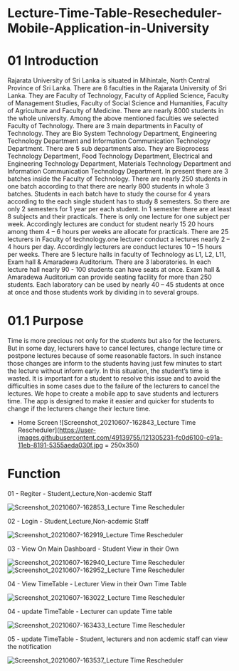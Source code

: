 # Lecture-Time-Table-Resecheduler-Mobile-Application-in-University

# 01 Introduction

   Rajarata University of Sri Lanka is situated in Mihintale, North Central Province of Sri Lanka. There are 6 faculties in the Rajarata University of Sri Lanka. They are Faculty of Technology, Faculty of Applied Science, Faculty of Management Studies, Faculty of Social Science and Humanities, Faculty of Agriculture and Faculty of Medicine. There are nearly 8000 students in the whole university. Among the above mentioned faculties we selected Faculty of Technology.
There are 3 main departments in Faculty of Technology. They are Bio System Technology Department, Engineering Technology Department and Information Communication Technology Department. There are 5 sub departments also. They are Bioprocess Technology Department, Food Technology Department, Electrical and Engineering Technology Department, Materials Technology Department and Information Communication Technology Department. 
In present there are 3 batches inside the Faculty of Technology. There are nearly 250 students in one batch according to that there are nearly 800 students in whole 3 batches. Students in each batch have to study the course for 4 years according to the each single student has to study 8 semesters. So there are only 2 semesters for 1 year per each student. In 1 semester there are at least 8 subjects and their practicals. There is only one lecture for one subject per week. Accordingly lectures are conduct for student nearly 15 20 hours among them 4 – 6 hours per weeks are allocate for practicals. 
There are 25 lecturers in Faculty of technology.one lecturer conduct a lectures nearly 2 – 4 hours per day. Accordingly lecturers are conduct lectures 10 – 15 hours per weeks. 
There are 5 lecture halls in faculty of Technology as L1, L2, L11, Exam hall & Amaradewa Auditorium. There are 3 laboratories. In each lecture hall nearly 90 - 100 students can have seats at once. Exam hall & Amaradewa Auditorium can provide seating facility for more than 250 students. Each laboratory can be used by nearly 40 – 45 students at once at once and those students work by dividing in to several groups. 


# 01.1	Purpose
   Time is more precious not only for the students but also for the lecturers. But in some day, lecturers have to cancel lectures, change lecture time or postpone lectures because of some reasonable factors. In such instance those changes are inform to the students having just few minutes to start the lecture without inform early. In this situation, the student’s time is wasted. It is important for a student to resolve this issue and to avoid the difficulties in some cases due to the failure of the lecturers to cancel the lectures. 
We hope to create a mobile app to save students and lecturers time. The app is designed to make it easier and quicker for students to change if the lecturers change their lecture time. 
* Home Screen
![Screenshot_20210607-162843_Lecture Time Rescheduler](https://user-images.githubusercontent.com/49139755/121305231-fc0d6100-c91a-11eb-8191-5355aeda030f.jpg = 250x350)


# Function
   01 - Regiter - Student,Lecture,Non-acdemic Staff
   
   ![Screenshot_20210607-162853_Lecture Time Rescheduler](https://user-images.githubusercontent.com/49139755/121305506-4989ce00-c91b-11eb-9882-bf67475e0cd2.jpg)

   
   02 - Login - Student,Lecture,Non-acdemic Staff
   
   ![Screenshot_20210607-162919_Lecture Time Rescheduler](https://user-images.githubusercontent.com/49139755/121305565-5b6b7100-c91b-11eb-843e-0665a41a6a41.jpg)


   03 - View On Main Dashboard - Student View in their Own
   
   ![Screenshot_20210607-162940_Lecture Time Rescheduler](https://user-images.githubusercontent.com/49139755/121305743-98376800-c91b-11eb-8277-fe1cd5048bef.jpg)
   ![Screenshot_20210607-162952_Lecture Time Rescheduler](https://user-images.githubusercontent.com/49139755/121305799-a5eced80-c91b-11eb-883f-a36d24b377f8.jpg)

   
   04 - View TimeTable - Lecturer View in their Own Time Table
   
   ![Screenshot_20210607-163022_Lecture Time Rescheduler](https://user-images.githubusercontent.com/49139755/121305610-67efc980-c91b-11eb-9786-f51a1e8d3f41.jpg)

   04 - update TimeTable - Lecturer can update Time table
   
   ![Screenshot_20210607-163433_Lecture Time Rescheduler](https://user-images.githubusercontent.com/49139755/121306063-07ad5780-c91c-11eb-9f66-a9808618662d.jpg)
   
   
   05 - update TimeTable - Student, lecturers and non acdemic staff can view the notification
   
   ![Screenshot_20210607-163537_Lecture Time Rescheduler](https://user-images.githubusercontent.com/49139755/121306295-46dba880-c91c-11eb-8cf8-aa2b65ac80fb.jpg)

